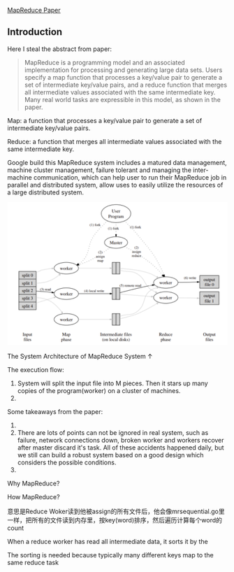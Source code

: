 [MapReduce Paper](http://static.googleusercontent.com/media/research.google.com/en//archive/mapreduce-osdi04.pdf)



## Introduction

Here I steal the abstract from paper:

>   MapReduce is a programming model and an associated implementation for processing and generating large data sets. Users specify a map function that processes a key/value pair to generate a set of intermediate key/value pairs, and a reduce function that merges all intermediate values associated with the same intermediate key. Many real world tasks are expressible in this model, as shown in the paper.

Map: a function that processes a key/value pair to generate a set of intermediate key/value pairs.

Reduce: a function that merges all intermediate values associated with the same intermediate key.

Google build this MapReduce system includes a matured data management, machine cluster management, failure tolerant and managing the inter-machine communication, which can help user to run their MapReduce job in parallel and distributed system, allow uses to easily utilize the resources of a large distributed system.



![image-20230330224607831](paper.assets/image-20230330224607831.png)

The System Architecture of MapReduce System ↑

The execution flow:

1.   System will split the input file into M pieces. Then it stars up many copies of the program(worker) on a cluster of machines.
2.   







Some takeaways from the paper:

1.   ​	
2.   There are lots of points can not be ignored in real system, such as failure, network connections down, broken worker and workers recover after master discard it's task. All of these accidents happened daily, but we still can build a robust system based on a good design which considers the possible conditions.
3.   



Why MapReduce?

How MapReduce?

意思是Reduce Woker读到他被assign的所有文件后，他会像mrsequential.go里一样，把所有的文件读到内存里，按key(word)排序，然后遍历计算每个word的count

When a reduce worker has read all intermediate data, it sorts it by the

The sorting is needed because typically many different keys map to the same reduce task